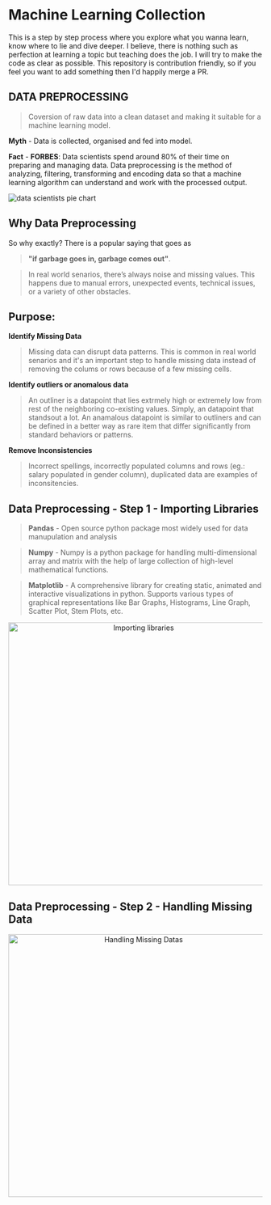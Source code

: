 # Machine Learning Collection

This is a step by step process where you explore what you wanna learn, know where to lie and dive deeper. I believe, there is nothing such as perfection at learning 
a topic but teaching does the job. I will try to make the code as clear as possible. This repository is contribution friendly, so if you feel you want to add something 
then I'd happily merge a PR.

## DATA PREPROCESSING
>Coversion of raw data into a clean dataset and making it suitable for a machine learning model. 

**Myth** - Data is collected, organised and fed into model.

**Fact** - **FORBES**: Data scientists spend around 80% of their time on preparing and managing data. Data preprocessing is the method of analyzing, filtering, transforming and encoding data so that a machine learning algorithm can understand and work with the processed output.

![data scientists pie chart](https://user-images.githubusercontent.com/71865643/187874766-d8560679-42af-4c11-9a73-8c7c33e8523b.jpg)

## Why Data Preprocessing

So why exactly? There is a popular saying that goes as 
> **"if garbage goes in, garbage comes out"**. 

>In real world senarios, there’s always noise and missing values. This happens due to manual errors, unexpected events, technical issues, or a variety of other obstacles.

## Purpose:

**Identify Missing Data** 

> Missing data can disrupt data patterns. This is common in real world senarios and it's an important step to handle missing data instead of removing the colums or rows because of a few missing cells.

**Identify outliers or anomalous data** 

>  An outliner is a datapoint that lies extrmely high or extremely low from rest of the neighboring co-existing values. Simply, an datapoint that standsout a lot. An anamalous datapoint is similar to outliners and can be defined in a better way as rare item that differ significantly from standard behaviors or patterns.

**Remove Inconsistencies** 

>  Incorrect spellings, incorrectly populated columns and rows (eg.: salary populated in gender column), duplicated data are examples of inconsitencies.

## Data Preprocessing - Step 1 - Importing Libraries

> **Pandas** - Open source python package most widely used for data manupulation and analysis

> **Numpy** - Numpy is a python package for handling multi-dimensional array and matrix with the help of large collection of high-level mathematical functions.

> **Matplotlib** - A comprehensive library for creating static, animated and interactive visualizations in python. Supports various types of graphical representations like Bar Graphs, Histograms, Line Graph, Scatter Plot, Stem Plots, etc.


<p align="center">
<img width="520" alt="Importing libraries" src="https://user-images.githubusercontent.com/71865643/187871198-eb8c90bf-8cd8-42df-9a91-0d92d3db8e10.png"></p>


## Data Preprocessing - Step 2 - Handling Missing Data



<p align='center'><img width="520" alt="Handling Missing Datas" src="https://user-images.githubusercontent.com/71865643/187905086-09ac03a1-ea51-4538-857a-3f7ffa082150.png"></p>


